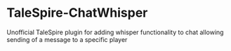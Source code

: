 # TaleSpire-ChatWhisper
Unofficial TaleSpire plugin for adding whisper functionality to chat allowing sending of a message to a specific player

